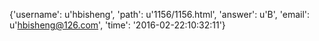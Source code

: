 {'username': u'hbisheng', 'path': u'1156/1156.html', 'answer': u'B', 'email': u'hbisheng@126.com', 'time': '2016-02-22:10:32:11'}